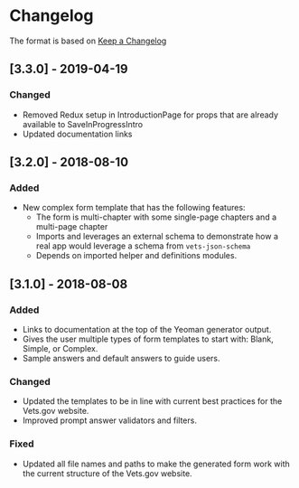 # Changelog

The format is based on [Keep a Changelog](http://keepachangelog.com/en/1.0.0/)
## [3.3.0] - 2019-04-19
### Changed
- Removed Redux setup in IntroductionPage for props that are already available to SaveInProgressIntro
- Updated documentation links
## [3.2.0] - 2018-08-10
### Added
- New complex form template that has the following features:
    - The form is multi-chapter with some single-page chapters and a multi-page chapter
    - Imports and leverages an external schema to demonstrate how a real app would leverage a schema from `vets-json-schema`
    - Depends on imported helper and definitions modules.

## [3.1.0] - 2018-08-08
### Added
- Links to documentation at the top of the Yeoman generator output.
- Gives the user multiple types of form templates to start with: Blank, Simple, or Complex.
- Sample answers and default answers to guide users.

### Changed
- Updated the templates to be in line with current best practices for the Vets.gov website.
- Improved prompt answer validators and filters.

### Fixed
- Updated all file names and paths to make the generated form work with the current structure of the Vets.gov website.

